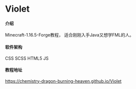 # Violet

#### 介绍
Minecraft-1.16.5-Forge教程，
适合刚刚入手Java又想学FML的人。

#### 软件架构
CSS
SCSS
HTML5
JS
#### 教程地址
https://chemistry-dragon-burning-heaven.github.io/Violet
